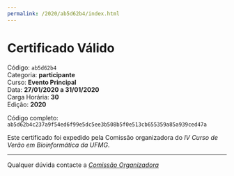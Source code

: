 ```yaml
---
permalink: /2020/ab5d62b4/index.html
---
```


# Certificado Válido

Código: `ab5d62b4`<br>
Categoria: **participante**<br>
Curso: **Evento Principal**<br>
Data: **27/01/2020 a 31/01/2020**<br>
Carga Horária: **30**<br>
Edição: **2020**<br>


Código completo: `ab5d62b4c237a9f54ed6f99e5dc5ee3b508b5f0e513cb655359a85a939ced47a`


Este certificado foi expedido pela Comissão organizadora do *IV Curso de Verão em Bioinformática da UFMG*.

----

Qualquer dúvida contacte a [_Comissão Organizadora_](<mailto:cursobioinfoufmg@gmail.com$subject=[Certificados]>)

